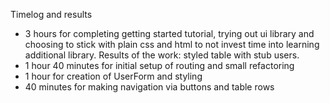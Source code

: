 Timelog and results

* 3 hours for completing getting started tutorial, trying out ui library and choosing to stick with plain css and html to not invest time into learning additional library. Results of the work: styled table with stub users.
* 1 hour 40 minutes for initial setup of routing and small refactoring
* 1 hour for creation of UserForm and styling
* 40 minutes for making navigation via buttons and table rows

